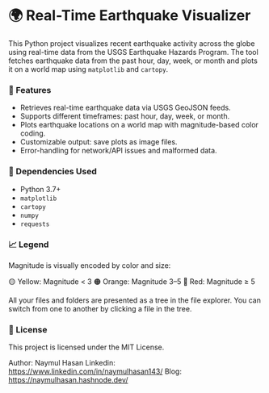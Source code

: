 ﻿# 🌍 Real-Time Earthquake Visualizer

This Python project visualizes recent earthquake activity across the globe using real-time data from the USGS Earthquake Hazards Program. The tool fetches earthquake data from the past hour, day, week, or month and plots it on a world map using `matplotlib` and `cartopy`.


### 📌 Features

-   Retrieves real-time earthquake data via USGS GeoJSON feeds.
-   Supports different timeframes: past hour, day, week, or month.
-   Plots earthquake locations on a world map with magnitude-based color coding.
-   Customizable output: save plots as image files.
-   Error-handling for network/API issues and malformed data.

### 🧰 Dependencies Used

-   Python 3.7+
-   `matplotlib`
-   `cartopy`
-   `numpy`
-   `requests`


### 📈 Legend

Magnitude is visually encoded by color and size:

🟡 Yellow: Magnitude < 3
🟠 Orange: Magnitude 3–5
🔴 Red: Magnitude ≥ 5

All your files and folders are presented as a tree in the file explorer. You can switch from one to another by clicking a file in the tree.

### 📃 License

This project is licensed under the MIT License.


Author: Naymul Hasan
Linkedin: https://www.linkedin.com/in/naymulhasan143/
Blog: https://naymulhasan.hashnode.dev/


